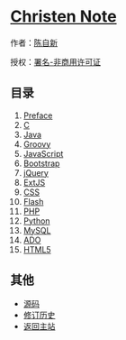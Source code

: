 # [Christen Note]()

作者：[陈自新](http://chenzixin.com)

授权：<a rel="license" href="http://creativecommons.org/licenses/by-nc/4.0/">署名-非商用许可证</a>

## 目录
1. [Preface](#README)
1. [C](#docs/class)
1. [Java](#docs/intro)
1. [Groovy](#docs/object)
1. [JavaScript](#docs/let)
1. [Bootstrap](#docs/iterator)
1. [jQuery](#docs/generator)
1. [ExtJS](#docs/promise)
1. [CSS](#docs/set-map)
1. [Flash](#docs/array)
1. [PHP](#docs/destructuring)
1. [Python](#docs/string)
1. [MySQL](#docs/number)
1. [ADO](#docs/function)
1. [HTML5](#docs/reference)

## 其他
- [源码](https://github.com/hiclick/hiclick.github.com)
- [修订历史](https://github.com/hiclick/hiclick.github.com/graphs/commit-activity)
- [返回主站](http://christen.cn)
